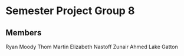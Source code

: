 # Semester Project Group 8

## Members
Ryan Moody
Thom Martin
Elizabeth Nastoff
Zunair Ahmed
Lake Gatton


